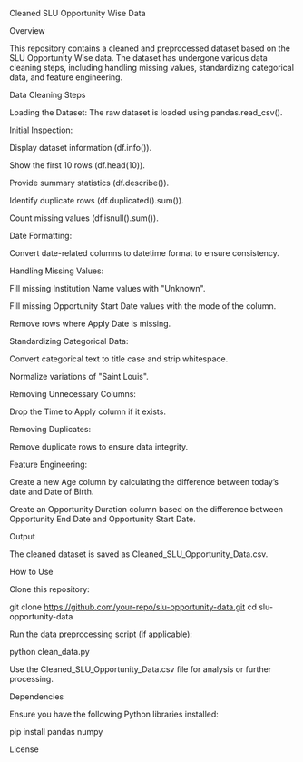 Cleaned SLU Opportunity Wise Data

Overview

This repository contains a cleaned and preprocessed dataset based on the SLU Opportunity Wise data. The dataset has undergone various data cleaning steps, including handling missing values, standardizing categorical data, and feature engineering.

Data Cleaning Steps

Loading the Dataset: The raw dataset is loaded using pandas.read_csv().

Initial Inspection:

Display dataset information (df.info()).

Show the first 10 rows (df.head(10)).

Provide summary statistics (df.describe()).

Identify duplicate rows (df.duplicated().sum()).

Count missing values (df.isnull().sum()).

Date Formatting:

Convert date-related columns to datetime format to ensure consistency.

Handling Missing Values:

Fill missing Institution Name values with "Unknown".

Fill missing Opportunity Start Date values with the mode of the column.

Remove rows where Apply Date is missing.

Standardizing Categorical Data:

Convert categorical text to title case and strip whitespace.

Normalize variations of "Saint Louis".

Removing Unnecessary Columns:

Drop the Time to Apply column if it exists.

Removing Duplicates:

Remove duplicate rows to ensure data integrity.

Feature Engineering:

Create a new Age column by calculating the difference between today’s date and Date of Birth.

Create an Opportunity Duration column based on the difference between Opportunity End Date and Opportunity Start Date.

Output

The cleaned dataset is saved as Cleaned_SLU_Opportunity_Data.csv.

How to Use

Clone this repository:

git clone https://github.com/your-repo/slu-opportunity-data.git
cd slu-opportunity-data

Run the data preprocessing script (if applicable):

python clean_data.py

Use the Cleaned_SLU_Opportunity_Data.csv file for analysis or further processing.

Dependencies

Ensure you have the following Python libraries installed:

pip install pandas numpy

License
